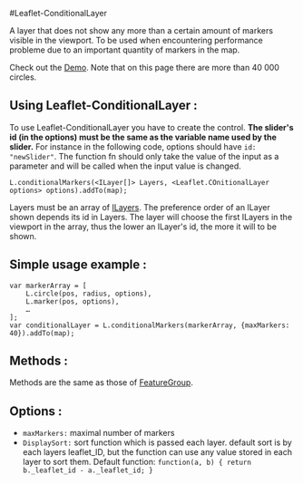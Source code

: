 #Leaflet-ConditionalLayer

A layer that does not show any more than a certain amount of markers visible in the viewport. To be used when encountering performance probleme due to an important quantity of markers in the map.

Check out the [Demo](http://eclipse1979.github.io/Leaflet.ConditionalLayer/example/leaflet-conditionalLayer2.html). Note that on this page there are more than 40 000 circles.

## Using Leaflet-ConditionalLayer :

To use Leaflet-ConditionalLayer you have to create the control. **The slider's id (in the options) must be the same as the variable name used by the slider.** For instance in the following code, options should have `id: "newSlider"`. The function fn should only take the value of the input as a parameter and will be called when the input value is changed.

    L.conditionalMarkers(<ILayer[]> Layers, <Leaflet.COnitionalLayer options> options).addTo(map);
    
Layers must be an array of [ILayers](http://leafletjs.com/reference.html#ilayer).
The preference order of an ILayer shown depends its id in Layers. The layer will choose the first ILayers in the viewport in the array, thus the lower an ILayer's id, the more it will to be shown.

## Simple usage example :

    var markerArray = [
    	L.circle(pos, radius, options),
    	L.marker(pos, options),
    	…
    ];
    var conditionalLayer = L.conditionalMarkers(markerArray, {maxMarkers: 40}).addTo(map);

## Methods :

Methods are the same as those of [FeatureGroup](http://leafletjs.com/reference.html#featuregroup).

## Options :
* `maxMarkers:` maximal number of markers
* `DisplaySort:` sort function which is passed each layer.  default sort is by each layers leaflet_ID, but the function can use any value stored in each layer to sort them. Default function: `function(a, b) { return b._leaflet_id - a._leaflet_id; }`

